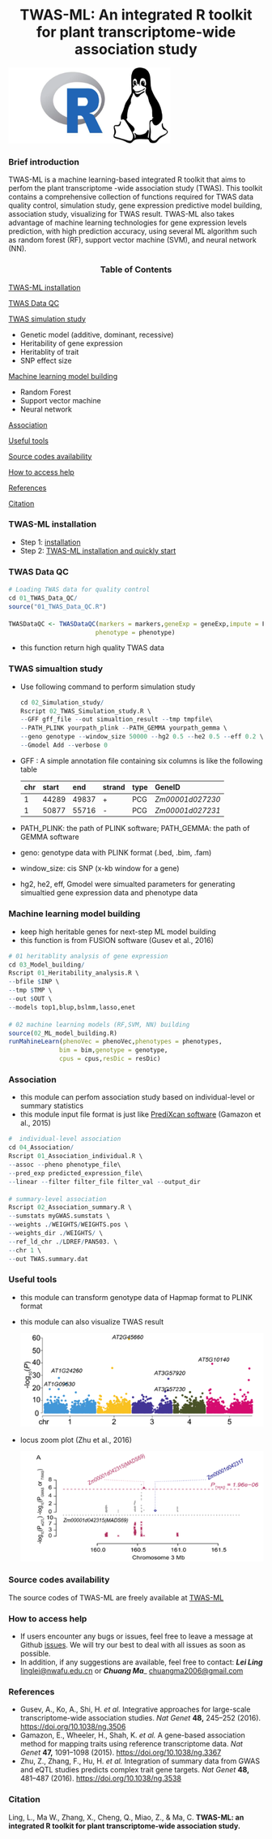 # <center>**TWAS-ML**: An integrated R toolkit for plant transcriptome-wide association study</center>
<img src="https://github.com/RayLing88/TWAS-ML/blob/main/image/combine.png" title="R logo" width="320" height="150" /> 


### Brief introduction
TWAS-ML is a machine learning-based integrated R toolkit that aims to perfom the plant transcriptome -wide association study (TWAS). This toolkit contains a comprehensive collection of functions required for TWAS data quality control, simulation study, gene expression predictive model building, association study, visualizing for TWAS result. TWAS-ML also takes advantage of machine learning technologies for gene expression levels prediction, with high prediction accuracy, using several ML algorithm such as random forest (RF), support vector machine (SVM), and neural network (NN). 

### <center>Table of Contents</center>
<!-- TOC -->
[TWAS-ML installation](#twas-ml-installation)

[TWAS Data QC](#twas-data-qc)

[TWAS simulation study](#twas-simulation-study)

- Genetic model (additive, dominant, recessive)
- Heritability of gene expression
- Heritablity of trait  
- SNP effect size

[Machine learning model building](#machine-learning-model-building)

- Random Forest
- Support vector machine
- Neural network

[Association](#Association)

[Useful tools](#useful-tools)

[Source codes availability](#source-codes-availability)

[How to access help](#how-to-access-help)

[References](#references)

[Citation](#citation)

<!-- /TOC -->

### TWAS-ML installation
- Step 1: [installation](./tutorial/TWAS_ML_installation.md)
- Step 2: [TWAS-ML installation and quickly start](./tutorial/TWAS-ML_installation_and_quickly_start.md)


### TWAS Data QC
```R
# Loading TWAS data for quality control
cd 01_TWAS_Data_QC/
source("01_TWAS_Data_QC.R")

TWASDataQC <- TWASDataQC(markers = markers,geneExp = geneExp,impute = F,
                        phenotype = phenotype)

```
- this function return high quality TWAS data

### TWAS simualtion study

- Use following command to perform simulation study 

  ```R
  cd 02_Simulation_study/
  Rscript 02_TWAS_Simulation_study.R \
  --GFF gff_file --out simualtion_result --tmp tmpfile\
  --PATH_PLINK yourpath_plink --PATH_GEMMA yourpath_gemma \
  --geno genotype --window_size 50000 --hg2 0.5 --he2 0.5 --eff 0.2 \
  --Gmodel Add --verbose 0 
  ```

- GFF : A simple annotation file containing six columns is like the following table

  | chr  | start | end   | strand | type | GeneID           |
  | ---- | ----- | ----- | ------ | ---- | ---------------- |
  | 1    | 44289 | 49837 | +      | PCG  | *Zm00001d027230* |
  | 1    | 50877 | 55716 | -      | PCG  | *Zm00001d027231* |

- PATH_PLINK: the path of PLINK software; PATH_GEMMA: the path of GEMMA software
- geno: genotype data with PLINK format (.bed, .bim, .fam)
- window_size: cis SNP (x-kb window for a gene)
- hg2, he2, eff, Gmodel were simualted parameters for generating simualtied gene expression data and phenotype data

### Machine learning model building

- keep high heritable genes for next-step ML model building
- this function is from FUSION software (Gusev et al., 2016)

```R
# 01 heritablity analysis of gene expression
cd 03_Model_building/
Rscript 01_Heritability_analysis.R \
--bfile $INP \
--tmp $TMP \
--out $OUT \
--models top1,blup,bslmm,lasso,enet

# 02 machine learning models (RF,SVM, NN) building
source(02_ML_model_building.R)
runMahineLearn(phenoVec = phenoVec,phenotypes = phenotypes,
              bim = bim,genotype = genotype,
              cpus = cpus,resDic = resDic)

```
### Association

- this module can perfom association study based on individual-level or summary statistics
- this module input file format is just like [PrediXcan software](https://github.com/hakyim/PrediXcan/tree/master/Software) (Gamazon et al., 2015)

```R
#  individual-level association
cd 04_Association/
Rscript 01_Association_individual.R \
--assoc --pheno phenotype_file\
--pred_exp predicted_expression_file\ 
--linear --filter filter_file filter_val --output_dir

# summary-level association
Rscript 02_Association_summary.R \
--sumstats myGWAS.sumstats \
--weights ./WEIGHTS/WEIGHTS.pos \
--weights_dir ./WEIGHTS/ \
--ref_ld_chr ./LDREF/PAN503. \
--chr 1 \
--out TWAS.summary.dat

```


### Useful tools

- this module can transform genotype data of Hapmap format to PLINK format

- this module can also visualize TWAS result

   ![](https://github.com/RayLing88/TWAS-ML/blob/main/image/manhatan.png 'manhatan plot')

- locus zoom plot (Zhu et al., 2016)

  ![](https://github.com/RayLing88/TWAS-ML/blob/main/image/locus_zoom.png 'locus zoom')

### Source codes availability

   The source codes of TWAS-ML are freely available at [TWAS-ML](<https://github.com/RayLing88/TWAS-ML>)
### How to access help
* If users encounter any bugs or issues, feel free to leave a message at Github [issues](<https://github.com/cma2015/PEA/issues>). We will try our best to deal with all issues as soon as possible.
* In addition, if any suggestions are available, feel free to contact: __*Lei Ling*__ <linglei@nwafu.edu.cn> or __*Chuang Ma*___ <chuangma2006@gmail.com>

### References
  * Gusev, A., Ko, A., Shi, H. *et al.* Integrative approaches for large-scale transcriptome-wide association studies. *Nat Genet* **48,** 245–252 (2016). https://doi.org/10.1038/ng.3506
  *  Gamazon, E., Wheeler, H., Shah, K. *et al.* A gene-based association method for mapping traits using reference transcriptome data. *Nat Genet* **47,** 1091–1098 (2015). https://doi.org/10.1038/ng.3367
  * Zhu, Z., Zhang, F., Hu, H. *et al.* Integration of summary data from GWAS and eQTL studies predicts complex trait gene targets. *Nat Genet* **48,** 481–487 (2016). https://doi.org/10.1038/ng.3538
### Citation
Ling, L., Ma W., Zhang, X., Cheng, Q., Miao, Z., & Ma, C. **TWAS-ML: an integrated R toolkit for plant transcriptome-wide association study.**


